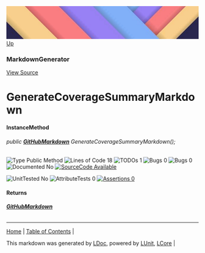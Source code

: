 ![](../Content/LDoc-banner-small.png "")
[Up](MarkdownGenerator.md)
### MarkdownGenerator
[View Source](../Markdown/MarkdownGenerator.cs)
# GenerateCoverageSummaryMarkdown
#### InstanceMethod
###### public **[GitHubMarkdown](GitHubMarkdown.md)** GenerateCoverageSummaryMarkdown();

![Type Public Method](http://b.repl.ca/v1/Type-Public%20Method-blue.png "") ![Lines of Code 18](http://b.repl.ca/v1/Lines%20of%20Code-18-blue.png "") ![TODOs 1](http://b.repl.ca/v1/TODOs-1-yellow.png "") ![Bugs 0](http://b.repl.ca/v1/Bugs-0-green.png "") ![Bugs 0](http://b.repl.ca/v1/Bugs-0-green.png "") ![Documented No](http://b.repl.ca/v1/Documented-No-red.png "") [![SourceCode Available](http://b.repl.ca/v1/SourceCode-Available-brightgreen.png "")](../Markdown/MarkdownGenerator.cs#L176)

![UnitTested No](http://b.repl.ca/v1/UnitTested-No-lightgrey.png "") ![AttributeTests 0](http://b.repl.ca/v1/AttributeTests-0-lightgrey.png "") [![Assertions 0](http://b.repl.ca/v1/Assertions-0-lightgrey.png "")](../Markdown/MarkdownGenerator.cs)
#### Returns
###### **[GitHubMarkdown](GitHubMarkdown.md)**


---

[Home](../../README.md) | [Table of Contents](../../TableOfContents.md) | 


This markdown was generated by [LDoc](https://github.com/CodeSingularity/LDoc), powered by [LUnit](https://github.com/CodeSingularity/LUnit), [LCore](https://github.com/CodeSingularity/LCore) | 

